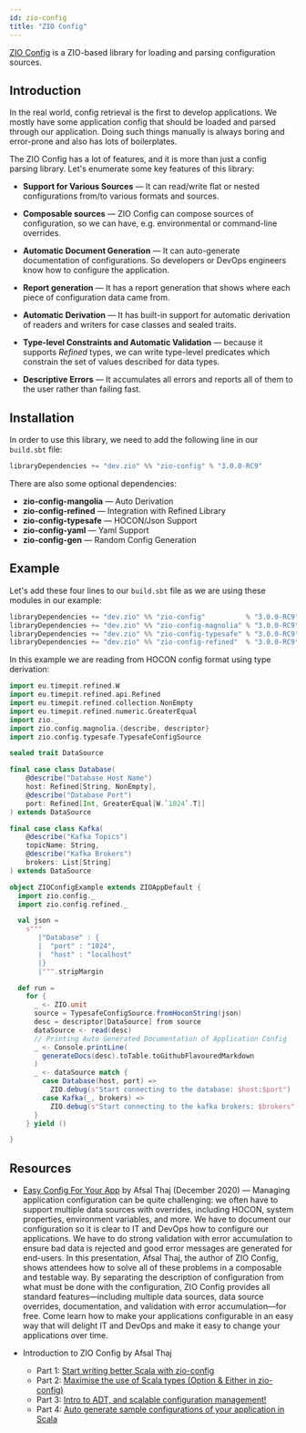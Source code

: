 ```yaml
---
id: zio-config
title: "ZIO Config"
---
```


[ZIO Config](https://zio.github.io/zio-config/) is a ZIO-based library for loading and parsing configuration sources.

## Introduction
In the real world, config retrieval is the first to develop applications. We mostly have some application config that should be loaded and parsed through our application. Doing such things manually is always boring and error-prone and also has lots of boilerplates.

The ZIO Config has a lot of features, and it is more than just a config parsing library. Let's enumerate some key features of this library:

- **Support for Various Sources** — It can read/write flat or nested configurations from/to various formats and sources.

- **Composable sources** — ZIO Config can compose sources of configuration, so we can have, e.g. environmental or command-line overrides.

- **Automatic Document Generation** — It can auto-generate documentation of configurations. So developers or DevOps engineers know how to configure the application.

- **Report generation** — It has a report generation that shows where each piece of configuration data came from.

- **Automatic Derivation** — It has built-in support for automatic derivation of readers and writers for case classes and sealed traits.

- **Type-level Constraints and Automatic Validation** — because it supports _Refined_ types, we can write type-level predicates which constrain the set of values described for data types.

- **Descriptive Errors** — It accumulates all errors and reports all of them to the user rather than failing fast.

## Installation

In order to use this library, we need to add the following line in our `build.sbt` file:

```scala
libraryDependencies += "dev.zio" %% "zio-config" % "3.0.0-RC9" 
```

There are also some optional dependencies:
- **zio-config-mangolia** — Auto Derivation
- **zio-config-refined** — Integration with Refined Library
- **zio-config-typesafe** — HOCON/Json Support
- **zio-config-yaml** — Yaml Support
- **zio-config-gen** — Random Config Generation

## Example

Let's add these four lines to our `build.sbt` file as we are using these modules in our example:

```scala
libraryDependencies += "dev.zio" %% "zio-config"          % "3.0.0-RC9"
libraryDependencies += "dev.zio" %% "zio-config-magnolia" % "3.0.0-RC9"
libraryDependencies += "dev.zio" %% "zio-config-typesafe" % "3.0.0-RC9"
libraryDependencies += "dev.zio" %% "zio-config-refined"  % "3.0.0-RC9"
```

In this example we are reading from HOCON config format using type derivation:

```scala mdoc:compile-only
import eu.timepit.refined.W
import eu.timepit.refined.api.Refined
import eu.timepit.refined.collection.NonEmpty
import eu.timepit.refined.numeric.GreaterEqual
import zio._
import zio.config.magnolia.{describe, descriptor}
import zio.config.typesafe.TypesafeConfigSource

sealed trait DataSource

final case class Database(
    @describe("Database Host Name")
    host: Refined[String, NonEmpty],
    @describe("Database Port")
    port: Refined[Int, GreaterEqual[W.`1024`.T]]
) extends DataSource

final case class Kafka(
    @describe("Kafka Topics")
    topicName: String,
    @describe("Kafka Brokers")
    brokers: List[String]
) extends DataSource

object ZIOConfigExample extends ZIOAppDefault {
  import zio.config._
  import zio.config.refined._

  val json =
    s"""
       |"Database" : {
       |  "port" : "1024",
       |  "host" : "localhost"
       |}
       |""".stripMargin

  def run =
    for {
      _ <- ZIO.unit
      source = TypesafeConfigSource.fromHoconString(json)
      desc = descriptor[DataSource] from source
      dataSource <- read(desc)
      // Printing Auto Generated Documentation of Application Config
      _ <- Console.printLine(
        generateDocs(desc).toTable.toGithubFlavouredMarkdown
      )
      _ <- dataSource match {
        case Database(host, port) =>
          ZIO.debug(s"Start connecting to the database: $host:$port")
        case Kafka(_, brokers) =>
          ZIO.debug(s"Start connecting to the kafka brokers: $brokers")
      }
    } yield ()

}
```

## Resources

- [Easy Config For Your App](https://www.youtube.com/watch?v=4SrSKluyyKo) by Afsal Thaj (December 2020) — Managing application configuration can be quite challenging: we often have to support multiple data sources with overrides, including HOCON, system properties, environment variables, and more. We have to document our configuration so it is clear to IT and DevOps how to configure our applications. We have to do strong validation with error accumulation to ensure bad data is rejected and good error messages are generated for end-users. In this presentation, Afsal Thaj, the author of ZIO Config, shows attendees how to solve all of these problems in a composable and testable way. By separating the description of configuration from what must be done with the configuration, ZIO Config provides all standard features—including multiple data sources, data source overrides, documentation, and validation with error accumulation—for free. Come learn how to make your applications configurable in an easy way that will delight IT and DevOps and make it easy to change your applications over time.

- Introduction to ZIO Config by Afsal Thaj
    - Part 1: [Start writing better Scala with zio-config](https://www.youtube.com/watch?v=l5CVQmSp7fY)
    - Part 2: [Maximise the use of Scala types (Option & Either in zio-config)](https://www.youtube.com/watch?v=SusCbrSK5eA&t=0s)
    - Part 3: [Intro to ADT, and scalable configuration management!](https://www.youtube.com/watch?v=LGo_g1GK6_k&t=0s)
    - Part 4: [Auto generate sample configurations of your application in Scala](https://www.youtube.com/watch?v=--mcs4HztJY&t=0s)
